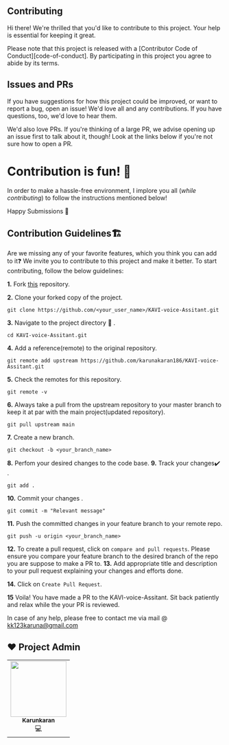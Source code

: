 ## Contributing

Hi there! We're thrilled that you'd like to contribute to this project. Your help is essential for keeping it great.

Please note that this project is released with a [Contributor Code of Conduct][code-of-conduct]. By participating in this project you agree to abide by its terms.

## Issues and PRs

If you have suggestions for how this project could be improved, or want to report a bug, open an issue! We'd love all and any contributions. If you have questions, too, we'd love to hear them.

We'd also love PRs. If you're thinking of a large PR, we advise opening up an issue first to talk about it, though! Look at the links below if you're not sure how to open a PR.

# Contribution is fun! :green_heart:

In order to make a hassle-free environment, I implore you all (_while contributing_) to follow the instructions mentioned below!

Happy Submissions :slightly_smiling_face:

## Contribution Guidelines🏗

Are we missing any of your favorite features, which you think you can add to it❓ We invite you to contribute to this project and make it better. 
To start contributing, follow the below guidelines: 

**1.**  Fork [this](https://github.com/karunakaran186/KAVI-voice-Assitant.git) repository.

**2.**  Clone your forked copy of the project.

```
git clone https://github.com/<your_user_name>/KAVI-voice-Assitant.git
```

**3.** Navigate to the project directory :file_folder: .

```
cd KAVI-voice-Assitant.git

```

**4.** Add a reference(remote) to the original repository.

```
git remote add upstream https://github.com/karunakaran186/KAVI-voice-Assitant.git
```
**5.** Check the remotes for this repository.
```
git remote -v
```
**6.** Always take a pull from the upstream repository to your master branch to keep it at par with the main project(updated repository).

```
git pull upstream main
```
**7.** Create a new branch.

```
git checkout -b <your_branch_name>
```

**8.** Perfom your desired changes to the code base.
**9.** Track your changes:heavy_check_mark: .

```
git add . 
```

**10.** Commit your changes .

```
git commit -m "Relevant message"
```

**11.** Push the committed changes in your feature branch to your remote repo.
```
git push -u origin <your_branch_name>
```

**12.** To create a pull request, click on `compare and pull requests`. Please ensure you compare your feature branch to the desired branch of the repo you are suppose to make a PR to.
**13.** Add appropriate title and description to your pull request explaining your changes and efforts done.


**14.** Click on `Create Pull Request`.

**15** Voila! You have made a PR to the KAVI-voice-Assitant. Sit back patiently and relax while the your PR is reviewed. 

In case of any help, please free to contact me via mail @ kk123karuna@gmail.com

## ❤️ Project Admin

<div align="center">
<table>
  <tbody><tr>
     <td align="center"><a href="https://github.com/karunakaran186"><img alt="" src="https://avatars.githubusercontent.com/u/66834895?v=4"width="130px;"><br><sub><b> Karunkaran</b></sub></a><br>💻
